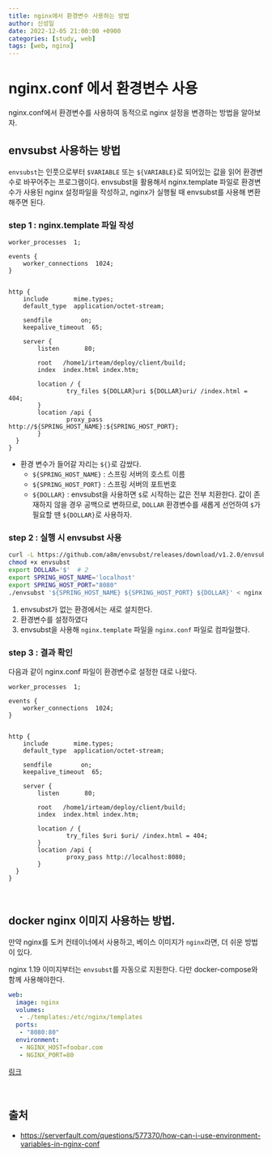 ```yaml
---
title: nginx에서 환경변수 사용하는 방법
author: 신성일
date: 2022-12-05 21:00:00 +0900
categories: [study, web]
tags: [web, nginx]
---
```


# nginx.conf 에서 환경변수 사용

nginx.conf에서 환경변수를 사용하여 동적으로 nginx 설정을 변경하는 방법을 알아보자.

## envsubst 사용하는 방법

`envsubst`는 인풋으로부터 `$VARIABLE` 또는 `${VARIABLE}`로 되어있는 값을 읽어 환경변수로 바꾸어주는 프로그램이다. envsubst을 활용해서 nginx.template 파일로 환경변수가 사용된 nginx 설정파일을 작성하고, nginx가 실행될 때 envsubst를 사용해 변환해주면 된다.

### step 1 : nginx.template 파일 작성

```nginx
worker_processes  1;

events {
    worker_connections  1024;
}


http {
    include       mime.types;
    default_type  application/octet-stream;

    sendfile        on;
    keepalive_timeout  65;

    server {
        listen       80;

        root   /home1/irteam/deploy/client/build;
        index  index.html index.htm;

        location / {
                try_files ${DOLLAR}uri ${DOLLAR}uri/ /index.html = 404;
        }                                                                                                               
        location /api {
                proxy_pass http://${SPRING_HOST_NAME}:${SPRING_HOST_PORT};
        }
  }
}
```

- 환경 변수가 들어갈 자리는 `${}`로 감쌌다. 
  - `${SPRING_HOST_NAME}` : 스프링 서버의 호스트 이름
  - `${SPRING_HOST_PORT}` : 스프링 서버의 포트번호
  - `${DOLLAR}` : envsubst을 사용하면 `$`로 시작하는 값은 전부 치환한다. 값이 존재하지 않을 경우 공백으로 변하므로, `DOLLAR` 환경변수를 새롭게 선언하여 `$`가 필요할 땐 `${DOLLAR}`로 사용하자.

### step 2  : 실행 시 envsubst 사용

```sh
curl -L https://github.com/a8m/envsubst/releases/download/v1.2.0/envsubst-`uname -s`-`uname -m` -o envsubst # 1
chmod +x envsubst 
export DOLLAR='$'  # 2
export SPRING_HOST_NAME='localhost'
export SPRING_HOST_PORT="8080"
./envsubst '${SPRING_HOST_NAME} ${SPRING_HOST_PORT} ${DOLLAR}' < nginx.template > nginx.conf  # 3
```

1. envsubst가 없는 환경에서는 새로 설치한다.
2. 환경변수를 설정하였다
3. envsubst을 사용해 `nginx.template` 파일을 `nginx.conf` 파일로 컴파일했다.

### step 3 : 결과 확인

다음과 같이 nginx.conf 파일이 환경변수로 설정한 대로 나왔다.

```nginx
worker_processes  1;

events {
    worker_connections  1024;
}


http {
    include       mime.types;
    default_type  application/octet-stream;

    sendfile        on;
    keepalive_timeout  65;

    server {
        listen       80;

        root   /home1/irteam/deploy/client/build;
        index  index.html index.htm;

        location / {
                try_files $uri $uri/ /index.html = 404;
        }                                                                                                               
        location /api {
                proxy_pass http://localhost:8080;
        }
  }
}
```

<Br/>

## docker nginx 이미지 사용하는 방법.

만약 nginx를 도커 컨테이너에서 사용하고, 베이스 이미지가 `nginx`라면, 더 쉬운 방법이 있다.

nginx 1.19 이미지부터는 `envsubst`를 자동으로 지원한다. 다만 docker-compose와 함께 사용해야한다.

``` yaml
web:
  image: nginx
  volumes:
   - ./templates:/etc/nginx/templates
  ports:
   - "8080:80"
  environment:
   - NGINX_HOST=foobar.com
   - NGINX_PORT=80
```

[링크](https://github.com/docker-library/docs/tree/master/nginx#using-environment-variables-in-nginx-configuration-new-in-119)

<br/>

## 출처

- https://serverfault.com/questions/577370/how-can-i-use-environment-variables-in-nginx-conf

  